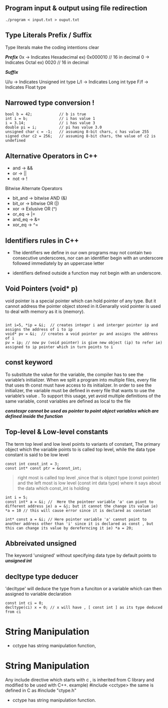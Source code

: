 ## Program input & output using file redirection 
```
./program < input.txt > ouput.txt
```

## Type Literals Prefix / Suffix

Type literals make the coding intentions clear

***Prefix***
0x -> Indicates Hexadecimal ex) 0x000010 // 16 in decimal
0  -> Indicates Octal ex) 0020 // 16 in decimal

***Suffix***

U/u -> Indicates Unsigned int type
L/l -> Indicates Long int type
F/f -> Indicates Float type


## Narrowed type conversion !
```
bool b = 42;            // b is true
int i = b;              // i has value 1
i = 3.14;               // i has value 3
double pi = i;          // pi has value 3.0
unsigned char c = -1;   // assuming 8-bit chars, c has value 255
signed char c2 = 256;   // assuming 8-bit chars, the value of c2 is undefined
```

## Alternative Operators in C++

* and -> &&
* or  -> ||
* not -> !

Bitwise Alternate Operators

* bit_and -> bitwise AND (&)
* bit_or  -> bitwise OR  (|)
* xor     -> Exlusive OR (^) 
* or_eq   -> |=
* and_eq  -> &=
* xor_eq  -> ^=

## Identifiers rules in C++

* The identifiers we define in our own programs may not contain two consecutive underscores, nor can an identifier begin with an underscore followed immediately by
an uppercase letter

* identifiers defined outside a function may not begin with an underscore.

## Void Pointers (void* p)

void pointer is a special pointer which can hold pointer of any type. But it cannot address the pointer object stored in it.Genarally void pointer is used to deal with memory as it is (memory).

```

int i=5, *ip = &i;  // creates integer i and interger pointer ip and assigns the address of i to ip
void* pv = &i;  // creates a void pointer pv and assigns the address of i 
pv = ip; // now pv (void pointer) is give new object (ip) to refer ie) assigned to ip pointer which in turn points to i 

```


## const keyword

To substitute the value for the variable, the compiler has to see the variable’s initializer. When we split a program into multiple files, every file that uses th const must have access to its initializer. In order to see the initializer, the variable must be defined in every file that wants to use the variable’s value . To support this usage, yet avoid multiple definitions of the same variable, const variables are defined as local to the file

***constexpr cannot be used as pointer to point object variables which are defined inside the function***


## Top-level & Low-level constants

The term top level and low level points to variants of constant, The primary object which the variable points to is called top level, while the data type constant is said to be low level

```
const int const_int = 3;
const int* const ptr = &const_int;
```
> right most is called top level ,since that is object type (const pointer)  and the left most is low level (const int data type) where it says about the data which const_int is holding

```
int i = 5;
const int* a = &i; //  Here the pointeer variable 'a' can piont to different address ie) a = &j; but it cannot the change its value ie) *a = 10 // this will cause error since it is declared as constant

int* const a = &i; // Here pointer variable 'a' cannot point to another address other than 'i' since it is declared as const , but this can change its value by dereferncing it ie) *a = 20; 
```

## Abbreivated unsigned

The keyword 'unsigned' without specifying data type by default points to ***unsigned int***

## decltype type deducer

'decltype' will deduce the type from a funciton or a variable which can then assigned to variable declaration

```
const int ci = 0;
decltype(ci) x = 0; // x will have , [ const int ] as its type deduced from ci

```


# String Manipulation

* cctype has string manipulation function, 


# String Manipulation

  Any include directive which starts with c , is inherited from C library and modified to be used with C++. example) #include \<cctype\> the same is defined in C as #include "ctype.h" 

* cctype has string manipulation function.
